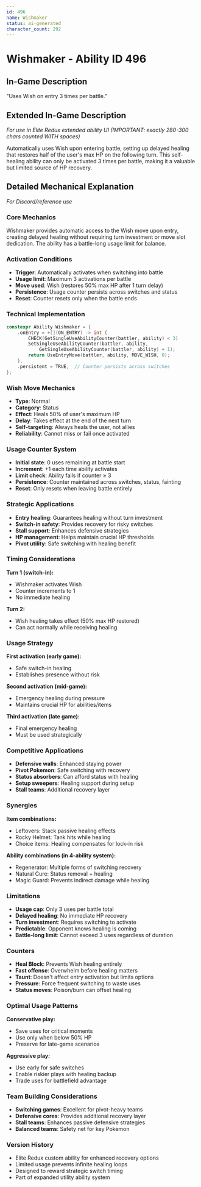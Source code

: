 ```yaml
---
id: 496
name: Wishmaker
status: ai-generated
character_count: 292
---
```


# Wishmaker - Ability ID 496

## In-Game Description
"Uses Wish on entry 3 times per battle."

## Extended In-Game Description
*For use in Elite Redux extended ability UI (IMPORTANT: exactly 280-300 chars counted WITH spaces)*

Automatically uses Wish upon entering battle, setting up delayed healing that restores half of the user's max HP on the following turn. This self-healing ability can only be activated 3 times per battle, making it a valuable but limited source of HP recovery.

## Detailed Mechanical Explanation
*For Discord/reference use*

### Core Mechanics
Wishmaker provides automatic access to the Wish move upon entry, creating delayed healing without requiring turn investment or move slot dedication. The ability has a battle-long usage limit for balance.

### Activation Conditions
- **Trigger**: Automatically activates when switching into battle
- **Usage limit**: Maximum 3 activations per battle
- **Move used**: Wish (restores 50% max HP after 1 turn delay)
- **Persistence**: Usage counter persists across switches and status
- **Reset**: Counter resets only when the battle ends

### Technical Implementation
```c
constexpr Ability Wishmaker = {
    .onEntry = +[](ON_ENTRY) -> int {
        CHECK(GetSingleUseAbilityCounter(battler, ability) < 3)
        SetSingleUseAbilityCounter(battler, ability, 
            GetSingleUseAbilityCounter(battler, ability) + 1);
        return UseEntryMove(battler, ability, MOVE_WISH, 0);
    },
    .persistent = TRUE,  // Counter persists across switches
};
```

### Wish Move Mechanics
- **Type**: Normal
- **Category**: Status
- **Effect**: Heals 50% of user's maximum HP
- **Delay**: Takes effect at the end of the next turn
- **Self-targeting**: Always heals the user, not allies
- **Reliability**: Cannot miss or fail once activated

### Usage Counter System
- **Initial state**: 0 uses remaining at battle start
- **Increment**: +1 each time ability activates
- **Limit check**: Ability fails if counter ≥ 3
- **Persistence**: Counter maintained across switches, status, fainting
- **Reset**: Only resets when leaving battle entirely

### Strategic Applications
- **Entry healing**: Guarantees healing without turn investment
- **Switch-in safety**: Provides recovery for risky switches
- **Stall support**: Enhances defensive strategies
- **HP management**: Helps maintain crucial HP thresholds
- **Pivot utility**: Safe switching with healing benefit

### Timing Considerations
**Turn 1 (switch-in):**
- Wishmaker activates Wish
- Counter increments to 1
- No immediate healing

**Turn 2:**
- Wish healing takes effect (50% max HP restored)
- Can act normally while receiving healing

### Usage Strategy
**First activation (early game):**
- Safe switch-in healing
- Establishes presence without risk

**Second activation (mid-game):**
- Emergency healing during pressure
- Maintains crucial HP for abilities/items

**Third activation (late game):**
- Final emergency healing
- Must be used strategically

### Competitive Applications
- **Defensive walls**: Enhanced staying power
- **Pivot Pokemon**: Safe switching with recovery
- **Status absorbers**: Can afford status with healing
- **Setup sweepers**: Healing support during setup
- **Stall teams**: Additional recovery layer

### Synergies
**Item combinations:**
- Leftovers: Stack passive healing effects
- Rocky Helmet: Tank hits while healing
- Choice items: Healing compensates for lock-in risk

**Ability combinations (in 4-ability system):**
- Regenerator: Multiple forms of switching recovery
- Natural Cure: Status removal + healing
- Magic Guard: Prevents indirect damage while healing

### Limitations
- **Usage cap**: Only 3 uses per battle total
- **Delayed healing**: No immediate HP recovery
- **Turn investment**: Requires switching to activate
- **Predictable**: Opponent knows healing is coming
- **Battle-long limit**: Cannot exceed 3 uses regardless of duration

### Counters
- **Heal Block**: Prevents Wish healing entirely
- **Fast offense**: Overwhelm before healing matters
- **Taunt**: Doesn't affect entry activation but limits options
- **Pressure**: Force frequent switching to waste uses
- **Status moves**: Poison/burn can offset healing

### Optimal Usage Patterns
**Conservative play:**
- Save uses for critical moments
- Use only when below 50% HP
- Preserve for late-game scenarios

**Aggressive play:**
- Use early for safe switches
- Enable riskier plays with healing backup
- Trade uses for battlefield advantage

### Team Building Considerations
- **Switching games**: Excellent for pivot-heavy teams
- **Defensive cores**: Provides additional recovery layer
- **Stall teams**: Enhances passive defensive strategies
- **Balanced teams**: Safety net for key Pokemon

### Version History
- Elite Redux custom ability for enhanced recovery options
- Limited usage prevents infinite healing loops
- Designed to reward strategic switch timing
- Part of expanded utility ability system